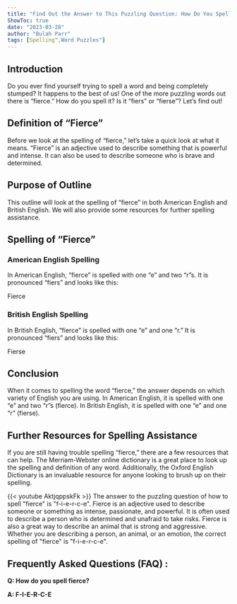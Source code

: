 ```yaml
---
title: "Find Out the Answer to This Puzzling Question: How Do You Spell Fierce?"
ShowToc: true 
date: "2023-03-28"
author: "Bulah Parr" 
tags: [Spelling",Word Puzzles"]
---
```

## Introduction

Do you ever find yourself trying to spell a word and being completely stumped? It happens to the best of us! One of the more puzzling words out there is “fierce.” How do you spell it? Is it “fiers” or “fierse”? Let’s find out!

## Definition of “Fierce”

Before we look at the spelling of “fierce,” let’s take a quick look at what it means. “Fierce” is an adjective used to describe something that is powerful and intense. It can also be used to describe someone who is brave and determined. 

## Purpose of Outline

This outline will look at the spelling of “fierce” in both American English and British English. We will also provide some resources for further spelling assistance. 

## Spelling of “Fierce”

### American English Spelling

In American English, “fierce” is spelled with one “e” and two “r”s. It is pronounced “fiers” and looks like this: 

Fierce

### British English Spelling

In British English, “fierce” is spelled with one “e” and one “r.” It is pronounced “fiers” and looks like this: 

Fierse

## Conclusion

When it comes to spelling the word “fierce,” the answer depends on which variety of English you are using. In American English, it is spelled with one “e” and two “r”s (fierce). In British English, it is spelled with one “e” and one “r” (fierse). 

## Further Resources for Spelling Assistance

If you are still having trouble spelling “fierce,” there are a few resources that can help. The Merriam-Webster online dictionary is a great place to look up the spelling and definition of any word. Additionally, the Oxford English Dictionary is an invaluable resource for anyone looking to brush up on their spelling.

{{< youtube AktjqppskFk >}} 
The answer to the puzzling question of how to spell "fierce" is "f-i-e-r-c-e". Fierce is an adjective used to describe someone or something as intense, passionate, and powerful. It is often used to describe a person who is determined and unafraid to take risks. Fierce is also a great way to describe an animal that is strong and aggressive. Whether you are describing a person, an animal, or an emotion, the correct spelling of "fierce" is "f-i-e-r-c-e".

## Frequently Asked Questions (FAQ) :
**Q: How do you spell fierce?**

**A: F-I-E-R-C-E**





